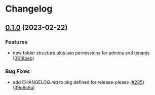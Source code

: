 # Changelog

## [0.1.0](https://github.com/obriensystems/pubsec-declarative-toolkit/compare/solutions/landing-zone-v2-v0.0.1...solutions/landing-zone-v2/0.1.0) (2023-02-22)


### Features

* new folder structure plus iam permissions for admins and tenants ([3318beb](https://github.com/obriensystems/pubsec-declarative-toolkit/commit/3318beb14724f6fcb92d81108d876dcf398df911))


### Bug Fixes

* add CHANGELOG.md to pkg defined for release-please ([#285](https://github.com/obriensystems/pubsec-declarative-toolkit/issues/285)) ([39d8c8a](https://github.com/obriensystems/pubsec-declarative-toolkit/commit/39d8c8a5c41a0c500385ec432039260672296daf))
